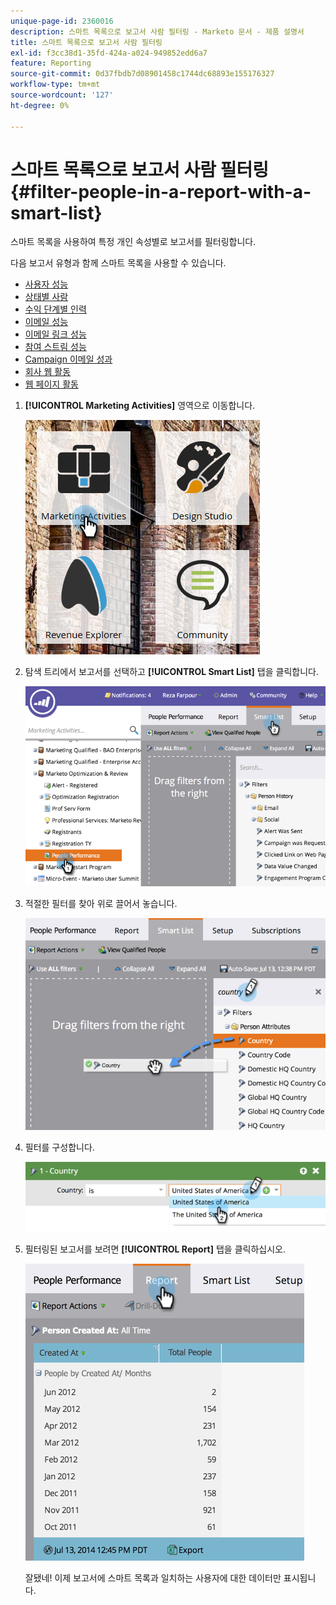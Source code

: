 ```yaml
---
unique-page-id: 2360016
description: 스마트 목록으로 보고서 사람 필터링 - Marketo 문서 - 제품 설명서
title: 스마트 목록으로 보고서 사람 필터링
exl-id: f3cc38d1-35fd-424a-a024-949852edd6a7
feature: Reporting
source-git-commit: 0d37fbdb7d08901458c1744dc68893e155176327
workflow-type: tm+mt
source-wordcount: '127'
ht-degree: 0%

---
```


# 스마트 목록으로 보고서 사람 필터링 {#filter-people-in-a-report-with-a-smart-list}

스마트 목록을 사용하여 특정 개인 속성별로 보고서를 필터링합니다.

다음 보고서 유형과 함께 스마트 목록을 사용할 수 있습니다.

* [사용자 성능](/help/marketo/product-docs/reporting/basic-reporting/report-types/people-performance-report.md)
* [상태별 사람](/help/marketo/product-docs/reporting/basic-reporting/report-types/people-by-status-report.md)
* [수익 단계별 인력](/help/marketo/product-docs/reporting/revenue-cycle-analytics/revenue-tools/people-by-revenue-stage-report.md)
* [이메일 성능](/help/marketo/product-docs/email-marketing/email-programs/email-program-data/email-performance-report.md)
* [이메일 링크 성능](/help/marketo/product-docs/email-marketing/email-programs/email-program-data/email-link-performance-report.md)
* [참여 스트림 성능](/help/marketo/product-docs/email-marketing/drip-nurturing/reports-and-notifications/engagement-stream-performance-report.md)
* [Campaign 이메일 성과](/help/marketo/product-docs/reporting/basic-reporting/report-types/campaign-email-performance-report.md)
* [회사 웹 활동](/help/marketo/product-docs/reporting/basic-reporting/report-types/company-web-activity-report.md)
* [웹 페이지 활동](/help/marketo/product-docs/reporting/basic-reporting/report-types/web-page-activity-report.md)

1. **[!UICONTROL Marketing Activities]** 영역으로 이동합니다.

   ![](assets/image2017-3-27-11-3a31-3a2.png)

1. 탐색 트리에서 보고서를 선택하고 **[!UICONTROL Smart List]** 탭을 클릭합니다.

   ![](assets/image2017-3-27-14-3a12-3a53.png)

1. 적절한 필터를 찾아 위로 끌어서 놓습니다.

   ![](assets/image2017-3-27-14-3a13-3a46.png)

1. 필터를 구성합니다.

   ![](assets/image2014-9-16-12-3a35-3a50.png)

1. 필터링된 보고서를 보려면 **[!UICONTROL Report]** 탭을 클릭하십시오.

   ![](assets/image2017-3-27-14-3a14-3a16.png)

   잘됐네! 이제 보고서에 스마트 목록과 일치하는 사용자에 대한 데이터만 표시됩니다.
